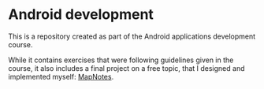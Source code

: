 # Android development

This is a repository created as part of the Android applications development course.

While it contains exercises that were following guidelines given in the course, it also includes a final project on a free topic,
that I designed and implemented myself: [MapNotes](MapNotes/README.md).
